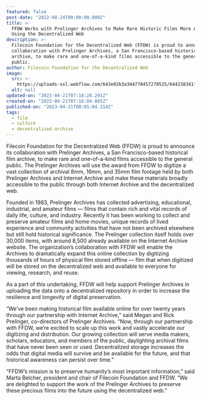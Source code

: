 ```yaml
---
featured: false
post-date: "2022-08-24T00:00:00.000Z"
title: >-
  FFDW Works with Prelinger Archives to Make Rare Historic Films More Accessible
  Using the Decentralized Web
description: >-
  Filecoin Foundation for the Decentralized Web (FFDW) is proud to announce its
  collaboration with Prelinger Archives, a San Francisco-based historical film
  archive, to make rare and one-of-a-kind films accessible to the general
  public.
author: Filecoin Foundation for the Decentralized Web
image:
  src: >-
    https://uploads-ssl.webflow.com/643e92b3a344778457270525/644238341fe00b0f4374cbf2_1-yn2c8c8ey2qr9anuyu5xyq.png
  alt: null
updated-on: "2023-04-21T07:18:28.291Z"
created-on: "2023-04-21T07:16:04.865Z"
published-on: "2023-04-21T08:01:04.314Z"
tags:
  - film
  - culture
  - decentralized-archive
---
```


Filecoin Foundation for the Decentralized Web (FFDW) is proud to announce its collaboration with Prelinger Archives, a San Francisco-based historical film archive, to make rare and one-of-a-kind films accessible to the general public. The Prelinger Archives will use the award from FFDW to digitize a vast collection of archival 8mm, 16mm, and 35mm film footage held by both Prelinger Archives and Internet Archive and make these materials broadly accessible to the public through both Internet Archive and the decentralized web.

Founded in 1983, Prelinger Archives has collected advertising, educational, industrial, and amateur films — films that contain rich and vital records of daily life, culture, and industry. Recently it has been working to collect and preserve amateur films and home movies, unique records of lived experience and community activities that have not been archived elsewhere but still hold historical significance. The Prelinger collection itself holds over 30,000 items, with around 8,500 already available on the Internet Archive website. The organization’s collaboration with FFDW will enable the Archives to dramatically expand this online collection by digitizing thousands of hours of physical film stored offline — film that when digitized will be stored on the decentralized web and available to everyone for viewing, research, and reuse.

As a part of this undertaking, FFDW will help support Prelinger Archives in uploading the data onto a decentralized repository in order to increase the resilience and longevity of digital preservation.

“We’ve been making historical film available online for over twenty years through our partnership with Internet Archive,” said Megan and Rick Prelinger, co-directors of Prelinger Archives. “Now, through our partnership with FFDW, we’re excited to scale up this work and vastly accelerate our digitizing and distribution. Our growing collection will serve media makers, scholars, educators, and members of the public, daylighting archival films that have never been seen or used. Decentralized storage increases the odds that digital media will survive and be available for the future, and that historical awareness can persist over time.”

“FFDW’s mission is to preserve humanity’s most important information,” said Marta Belcher, president and chair of Filecoin Foundation and FFDW. “We are delighted to support the work of the Prelinger Archives to preserve these precious films into the future using the decentralized web.”

